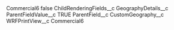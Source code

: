 <?xml version="1.0" encoding="UTF-8"?>
<CustomMetadata xmlns="http://soap.sforce.com/2006/04/metadata" xmlns:xsi="http://www.w3.org/2001/XMLSchema-instance" xmlns:xsd="http://www.w3.org/2001/XMLSchema">
    <label>Commercial6</label>
    <protected>false</protected>
    <values>
        <field>ChildRenderingFields__c</field>
        <value xsi:type="xsd:string">GeographyDetails__c</value>
    </values>
    <values>
        <field>ParentFieldValue__c</field>
        <value xsi:type="xsd:string">TRUE</value>
    </values>
    <values>
        <field>ParentField__c</field>
        <value xsi:type="xsd:string">CustomGeography__c</value>
    </values>
    <values>
        <field>WRFPrintView__c</field>
        <value xsi:type="xsd:string">Commercial6</value>
    </values>
</CustomMetadata>
